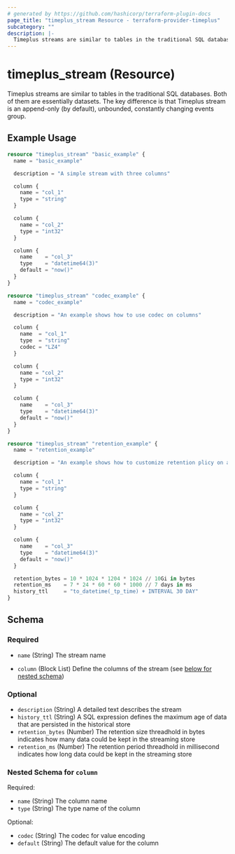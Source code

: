 ```yaml
---
# generated by https://github.com/hashicorp/terraform-plugin-docs
page_title: "timeplus_stream Resource - terraform-provider-timeplus"
subcategory: ""
description: |-
  Timeplus streams are similar to tables in the traditional SQL databases. Both of them are essentially datasets. The key difference is that Timeplus stream is an append-only (by default), unbounded, constantly changing events group.
---
```


# timeplus_stream (Resource)

Timeplus streams are similar to tables in the traditional SQL databases. Both of them are essentially datasets. The key difference is that Timeplus stream is an append-only (by default), unbounded, constantly changing events group.

## Example Usage

```terraform
resource "timeplus_stream" "basic_example" {
  name = "basic_example"

  description = "A simple stream with three columns"

  column {
    name = "col_1"
    type = "string"
  }

  column {
    name = "col_2"
    type = "int32"
  }

  column {
    name    = "col_3"
    type    = "datetime64(3)"
    default = "now()"
  }
}

resource "timeplus_stream" "codec_example" {
  name = "codec_example"

  description = "An example shows how to use codec on columns"

  column {
    name  = "col_1"
    type  = "string"
    codec = "LZ4"
  }

  column {
    name = "col_2"
    type = "int32"
  }

  column {
    name    = "col_3"
    type    = "datetime64(3)"
    default = "now()"
  }
}

resource "timeplus_stream" "retention_example" {
  name = "retention_example"

  description = "An example shows how to customize retention plicy on a stream"

  column {
    name = "col_1"
    type = "string"
  }

  column {
    name = "col_2"
    type = "int32"
  }

  column {
    name    = "col_3"
    type    = "datetime64(3)"
    default = "now()"
  }

  retention_bytes = 10 * 1024 * 1204 * 1024 // 10Gi in bytes
  retention_ms    = 7 * 24 * 60 * 60 * 1000 // 7 days in ms 
  history_ttl     = "to_datetime(_tp_time) + INTERVAL 30 DAY"
}
```

<!-- schema generated by tfplugindocs -->
## Schema

### Required

- `name` (String) The stream name
<!--
  Due to the framework limitation, it's impossible to define a block attribute as `required`. Thus we need to manually move it to this `Required` section.
-->
- `column` (Block List) Define the columns of the stream (see [below for nested schema](#nestedblock--column))

### Optional

- `description` (String) A detailed text describes the stream
- `history_ttl` (String) A SQL expression defines the maximum age of data that are persisted in the historical store
- `retention_bytes` (Number) The retention size threadhold in bytes indicates how many data could be kept in the streaming store
- `retention_ms` (Number) The retention period threadhold in millisecond indicates how long data could be kept in the streaming store

<a id="nestedblock--column"></a>
### Nested Schema for `column`

Required:

- `name` (String) The column name
- `type` (String) The type name of the column

Optional:

- `codec` (String) The codec for value encoding
- `default` (String) The default value for the column
